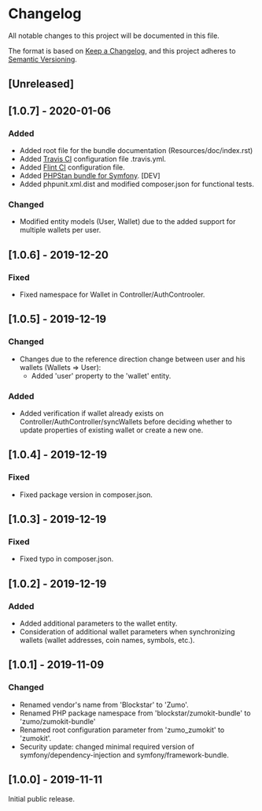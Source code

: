 # Changelog

All notable changes to this project will be documented in this file.

The format is based on [Keep a Changelog](https://keepachangelog.com/en/1.0.0/),
and this project adheres to [Semantic Versioning](https://semver.org/spec/v2.0.0.html).

## [Unreleased]

## [1.0.7] - 2020-01-06

### Added

- Added root file for the bundle documentation (Resources/doc/index.rst)
- Added [Travis CI](https://travis-ci.org/) configuration file .travis.yml.
- Added [Flint CI](https://flintci.io/) configuration file.
- Added [PHPStan bundle for Symfony](https://github.com/phpstan/phpstan-symfony). [DEV]
- Added phpunit.xml.dist and modified composer.json for functional tests.

### Changed

- Modified entity models (User, Wallet) due to the added support for multiple wallets per user.

## [1.0.6] - 2019-12-20

### Fixed

- Fixed namespace for Wallet in Controller/AuthControoler.

## [1.0.5] - 2019-12-19

### Changed

- Changes due to the reference direction change between user and his wallets (Wallets => User):
  - Added 'user' property to the 'wallet' entity.

### Added

- Added verification if wallet already exists on Controller/AuthController/syncWallets before deciding whether to update properties of existing wallet or create a new one.

## [1.0.4] - 2019-12-19

### Fixed

- Fixed package version in composer.json.

## [1.0.3] - 2019-12-19

### Fixed

- Fixed typo in composer.json.

## [1.0.2] - 2019-12-19

### Added

- Added additional parameters to the wallet entity.
- Consideration of additional wallet parameters when synchronizing wallets (wallet addresses, coin names, symbols, etc.).

## [1.0.1] - 2019-11-09

### Changed

- Renamed vendor's name from 'Blockstar' to 'Zumo'.
- Renamed PHP package namespace from 'blockstar/zumokit-bundle' to 'zumo/zumokit-bundle'
- Renamed root configuration parameter from 'zumo_zumokit' to 'zumokit'.
- Security update: changed minimal required version of symfony/dependency-injection and symfony/framework-bundle.

## [1.0.0] - 2019-11-11

Initial public release.
